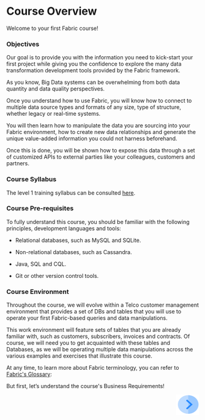 # Course Overview

Welcome to your first Fabric course!  



### Objectives

Our goal is to provide you with the information you need to kick-start your first project while giving you the confidence to explore the many data transformation development tools provided by the Fabric framework. 

As you know, Big Data systems can be overwhelming from both data quantity and data quality perspectives. 

Once you understand how to use Fabric, you will know how to connect to multiple data source types and formats of any size, type of structure, whether legacy or real-time systems. 

You will then learn how to manipulate the data you are sourcing into your Fabric environment, how to create new data relationships and generate the unique value-added information you could not harness beforehand. 

Once this is done, you will be shown how to expose this data through a set of customized APIs to external parties like your colleagues, customers and partners.



### Course Syllabus

The level 1 training syllabus can be consulted [here](/academy/Training_Level_1/01_Fabric_Introduction/1_2_training_level_1_syllabus.md).



### Course Pre-requisites 

To fully understand this course, you should be familiar with the following principles, development languages and tools:

* Relational databases, such as MySQL and SQLite.

* Non-relational databases, such as Cassandra. 

* Java, SQL and CQL.

* Git or other version control tools.

 

### Course Environment

Throughout the course, we will evolve within a Telco customer management environment that provides a set of DBs and tables that you will use to operate your first Fabric-based queries and data manipulations. 

This work environment will feature sets of tables that you are already familiar with, such as customers, subscribers, invoices and contracts. Of course, we will need you to get acquainted with these tables and Databases, as we will be operating multiple data manipulations across the various examples and exercises that illustrate this course.

At any time, to learn more about Fabric terminology, you can refer to [Fabric's Glossary](/articles/01_fabric_overview/02_fabric_glossary.md):



But first, let’s understand the course's Business Requirements!

[<img align="right" width="60" height="54" src="/articles/images/Next.png">](/academy/Training_Level_1/01_Fabric_Introduction/1_3_business_requirements.md)